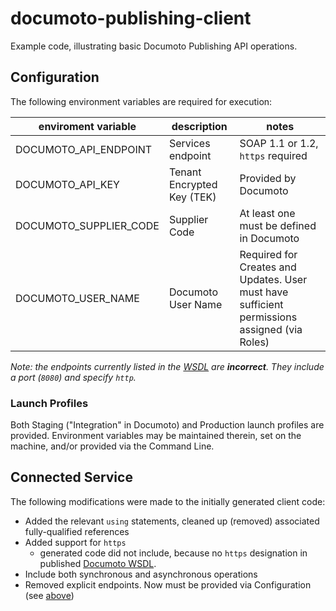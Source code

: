 # documoto-publishing-client

Example code, illustrating basic Documoto Publishing API operations.

## Configuration

The following environment variables are required for execution:

|enviroment variable | description | notes |
|--------------------|-------------|-------|
| DOCUMOTO_API_ENDPOINT | Services endpoint | SOAP 1.1 or 1.2, `https` required |
| DOCUMOTO_API_KEY | Tenant Encrypted Key (TEK) | Provided by Documoto |
| DOCUMOTO_SUPPLIER_CODE | Supplier Code | At least one must be defined in Documoto |
| DOCUMOTO_USER_NAME | Documoto User Name | Required for Creates and Updates. User must have sufficient permissions assigned (via Roles) |

*Note: the endpoints currently listed in the [WSDL](https://documoto.digabit.com/dws/services/PublishingService20?wsdl) are **incorrect**.
They include a port (`8080`) and specify `http`.*

### Launch Profiles

Both Staging ("Integration" in Documoto) and Production launch profiles are provided.
Environment variables may be maintained therein, set on the machine, and/or provided via the Command Line.

## Connected Service

The following modifications were made to the initially generated client code:

- Added the relevant `using` statements, cleaned up (removed) associated fully-qualified references
- Added support for `https`
  - generated code did not include, because no `https` designation in published [Documoto WSDL](https://documoto.digabit.com/dws/services/PublishingService20?wsdl).
- Include both synchronous and asynchronous operations
- Removed explicit endpoints. Now must be provided via Configuration (see [above](#configuration))
  
